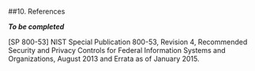 ##10. References

***To be completed***

<a name="SP800-53"></a>[SP 800-53] NIST Special Publication 800-53, Revision 4, Recommended Security and Privacy Controls for Federal Information Systems and Organizations, August 2013 and Errata as of January 2015.
